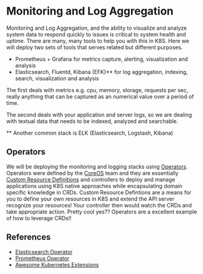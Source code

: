 # Monitoring and Log Aggregation #

Monitoring and Log Aggregation, and the ability to visualize and analyze system data to respond quickly to issues is critical to system health and uptime.  There are many, many tools to help you with this in K8S. Here we will deploy two sets of tools that serves related but different purposes. 

- Prometheus + Grafana for metrics capture, alerting, visualization and analysis
- Elasticsearch, Fluentd, Kibana (EFK)** for log aggregation, indexing, search, visualization and analysis

The first deals with metrics e.g. cpu, memory, storage, requests per sec, really anything that can be captured as an numerical value over a period of time.

The second deals with your application and server logs, so we are dealing with textual data that needs to be indexed, analyzed and searchable.

** Another common stack is ELK (Elasticsearch, Logstash, Kibana)

## Operators ##

We will be deploying the monitoring and logging stacks using [Operators](https://coreos.com/blog/introducing-operators.html).  Operators were defined by the [CoreOS](https://coreos.com/) team and they are essentially [Custom Resource Definitions](https://kubernetes.io/docs/concepts/api-extension/custom-resources/) and controllers to deploy and manage applications using K8S native approaches while encapsulating domain specific knowledge in CRDs. Custom Resource Defintions are a means for you to define your own resources in K8S and extend the API server recognize your resources!  Your controller then would watch the CRDs and take appropriate action.  Pretty cool yes??  Operators are a excellent example of how to leverage CRDs!!

## References ##

- [Elasticsearch Operator](https://github.com/upmc-enterprises/elasticsearch-operator)
- [Prometheus Operator](https://github.com/coreos/prometheus-operator/)
- [Awesome Kubernetes Extensions](https://github.com/coreos/awesome-kubernetes-extensions)